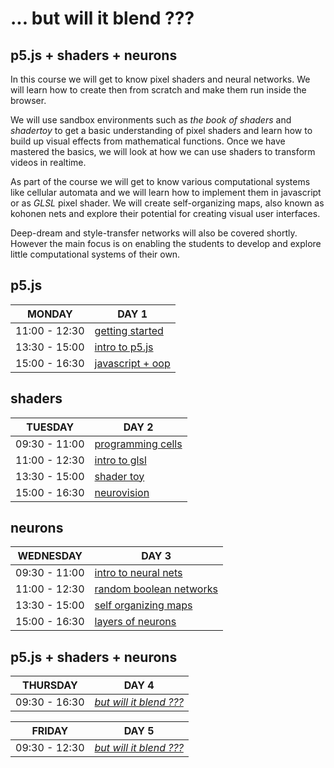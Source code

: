 
# ... but will it blend ???
## p5.js + shaders + neurons

In this course we will get to know pixel shaders and neural networks.
We will learn how to create then from scratch and make them run inside the browser.

We will use sandbox environments such as *the book of shaders* and *shadertoy* to get a  basic understanding of pixel shaders and learn how to build up visual effects from  mathematical functions. Once we have mastered the basics, we will look at how we can use shaders to transform videos in realtime.

As part of the course we will get to know various computational systems like cellular  automata and we will learn how to implement them in javascript or as *GLSL* pixel shader. We will create self-organizing maps, also known as kohonen nets and explore their potential for creating visual user interfaces.                                        

Deep-dream and style-transfer networks will also be covered shortly.
However the main focus is on enabling the students to develop and explore little computational systems of their own.                                                  

## p5.js

| MONDAY          | DAY 1                                              |
|-----------------|----------------------------------------------------|
| 11:00 - 12:30   | [getting started](bwib-1/bwib-1-1)                 |
| 13:30 - 15:00   | [intro to p5.js](bwib-1/bwib-1-2)                  |  
| 15:00 - 16:30   | [javascript + oop](bwib-1/bwib-1-3)                |

## shaders

| TUESDAY         | DAY 2                                              |
|-----------------|----------------------------------------------------|
| 09:30 - 11:00   | [programming cells](bwib-2/bwib-2-1)               |
| 11:00 - 12:30   | [intro to glsl](bwib-2/bwib-2-2)                   |
| 13:30 - 15:00   | [shader toy](bwib-2/bwib-2-3)                      |
| 15:00 - 16:30   | [neurovision](bwib-2/bwib-2-4)                     |

## neurons

| WEDNESDAY       | DAY 3                                              |
|-----------------|----------------------------------------------------|
| 09:30 - 11:00   | [intro to neural nets](bwib-3/bwib-3-1)            |
| 11:00 - 12:30   | [random boolean networks](bwib-3/bwib-3-2)         |
| 13:30 - 15:00   | [self organizing maps](bwib-3/bwib-3-3)            |
| 15:00 - 16:30   | [layers of neurons](bwib-3/bwib-3-4)               |

## p5.js + shaders + neurons

| THURSDAY        | DAY 4                                              |
|-----------------|----------------------------------------------------|
| 09:30 - 16:30   | *[but will it blend ???](bwib4)*                   |


| FRIDAY          | DAY 5                                              | 
|-----------------|----------------------------------------------------|
| 09:30 - 12:30   | *[but will it blend ???](bwib-5)*                  |

